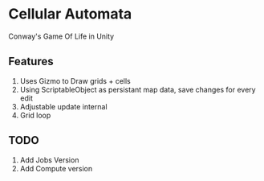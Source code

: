 # Cellular Automata
Conway's Game Of Life in Unity

## Features
1. Uses Gizmo to Draw grids + cells
2. Using ScriptableObject as persistant map data, save changes for every edit
3. Adjustable update internal
4. Grid loop

## TODO
1. Add Jobs Version
2. Add Compute version

